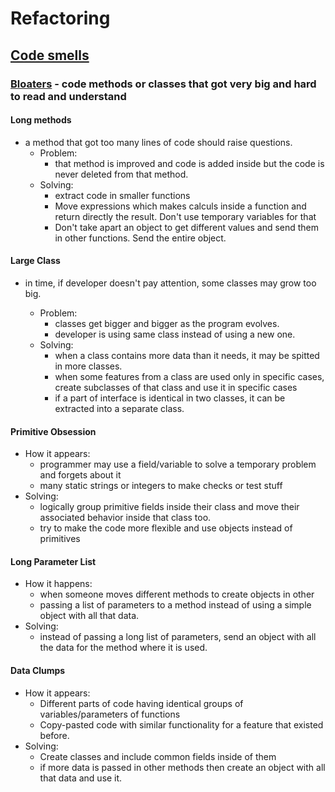 # Refactoring

## [Code smells](https://refactoring.guru/refactoring/smells)

### [Bloaters](https://refactoring.guru/refactoring/smells/bloaters) - code methods or classes that got very big and hard to read and understand

#### Long methods
- a method that got too many lines of code should raise questions.
    - Problem:
        - that method is improved and code is added inside but the code is never deleted from that method.
    - Solving:
        - extract code in smaller functions
        - Move expressions which makes calculs inside a function and return directly the result. Don't use temporary variables for that
        - Don't take apart an object to get different values and send them in other functions. Send the entire object.

#### Large Class
- in time, if developer doesn't pay attention, some classes may grow too big.

    - Problem:
        - classes get bigger and bigger as the program evolves.
        - developer is using same class instead of using a new one.
    - Solving:
        - when a class contains more data than it needs, it may be spitted in more classes.
        - when some features from a class are used only in specific cases, create subclasses of that class and use it in specific cases
        - if a part of interface is identical in two classes, it can be extracted into a separate class.

#### Primitive Obsession
- How it appears:
    - programmer may use a field/variable to solve a temporary problem and forgets about it
    - many static strings or integers to make checks or test stuff
- Solving:
    - logically group primitive fields inside their class and move their associated behavior inside that class too.
    - try to make the code more flexible and use objects instead of primitives

#### Long Parameter List
- How it happens:
    - when someone moves different methods to create objects in other
    - passing a list of parameters to a method instead of using a simple object with all that data.
- Solving:
    - instead of passing a long list of parameters, send an object with all the data for the method where it is used.

#### Data Clumps
- How it appears:
    - Different parts of code having identical groups of variables/parameters of functions
    - Copy-pasted code with similar functionality for a feature that existed before.
- Solving:
    - Create classes and include common fields inside of them
    - if more data is passed in other methods then create an object with all that data and use it.
